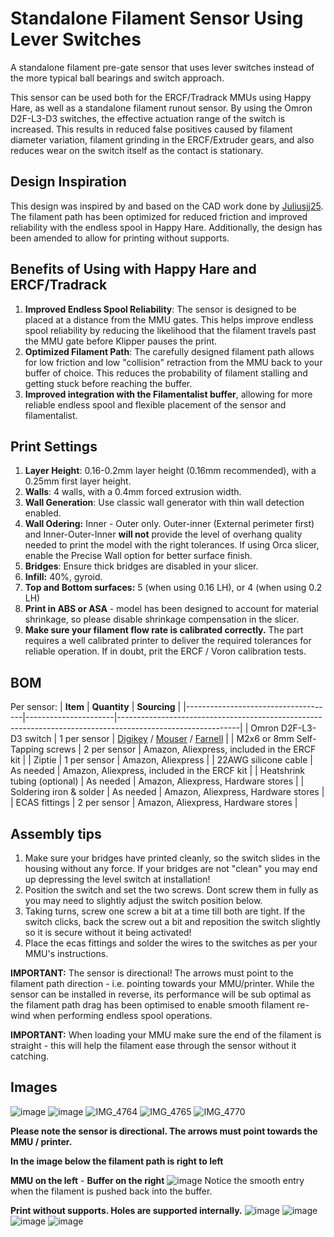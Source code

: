 # Standalone Filament Sensor Using Lever Switches

A standalone filament pre-gate sensor that uses lever switches instead of the more typical ball bearings and switch approach.

This sensor can be used both for the ERCF/Tradrack MMUs using Happy Hare, as well as a standalone filament runout sensor. By using the Omron D2F-L3-D3 switches, the effective actuation range of the switch is increased. This results in reduced false positives caused by filament diameter variation, filament grinding in the ERCF/Extruder gears, and also reduces wear on the switch itself as the contact is stationary.

## Design Inspiration
This design was inspired by and based on the CAD work done by [Juliusjj25](https://github.com/juliusjj25/ERCF-Pregate-Sensors). The filament path has been optimized for reduced friction and improved reliability with the endless spool in Happy Hare. Additionally, the design has been amended to allow for printing without supports.

## Benefits of Using with Happy Hare and ERCF/Tradrack

1. **Improved Endless Spool Reliability**: The sensor is designed to be placed at a distance from the MMU gates. This helps improve endless spool reliability by reducing the likelihood that the filament travels past the MMU gate before Klipper pauses the print.
2. **Optimized Filament Path**: The carefully designed filament path allows for low friction and low "collision" retraction from the MMU back to your buffer of choice. This reduces the probability of filament stalling and getting stuck before reaching the buffer.
3. **Improved integration with the Filamentalist buffer**, allowing for more reliable endless spool and flexible placement of the sensor and filamentalist.

## Print Settings

1. **Layer Height**: 0.16-0.2mm layer height (0.16mm recommended), with a 0.25mm first layer height.
2. **Walls**: 4 walls, with a 0.4mm forced extrusion width.
3. **Wall Generation**: Use classic wall generator with thin wall detection enabled.
4. **Wall Odering:** Inner - Outer only. Outer-inner (External perimeter first) and Inner-Outer-Inner **will not** provide the level of overhang quality needed to print the model with the right tolerances. If using Orca slicer, enable the Precise Wall option for better surface finish. 
5. **Bridges**: Ensure thick bridges are disabled in your slicer.
6. **Infill:** 40%, gyroid.
7. **Top and Bottom surfaces:** 5 (when using 0.16 LH), or 4 (when using 0.2 LH)
8. **Print in ABS or ASA** - model has been designed to account for material shrinkage, so please disable shrinkage compensation in the slicer.
9. **Make sure your filament flow rate is calibrated correctly.** The part requires a well calibrated printer to deliver the required tolerances for reliable operation. If in doubt, prit the ERCF / Voron calibration tests.

## BOM
Per sensor:
| **Item**                            | **Quantity**         | **Sourcing**                                                                                               |
|-------------------------------------|----------------------|------------------------------------------------------------------------------------------------------------|
| Omron D2F-L3-D3 switch              | 1 per sensor         | [Digikey](https://www.digikey.co.uk/en/products/detail/omron-electronics-inc-emc-div/D2F-L3-D3/6071977) / [Mouser](https://www.mouser.co.uk/ProductDetail/Omron-Electronics/D2F-L3-D3?qs=i1w9Bv2NFd0l%252B7zEPgxolg%3D%3D) / [Farnell](https://uk.farnell.com/omron/d2f-l3-d3/microswitch-spdt-3a-125vac-80gf/dp/3460475) |
| M2x6 or 8mm Self-Tapping screws     | 2 per sensor         | Amazon, Aliexpress, included in the ERCF kit                                                                                   |
| Ziptie                              | 1 per sensor         | Amazon, Aliexpress                                                                                 |
| 22AWG silicone cable                | As needed            | Amazon, Aliexpress, included in the ERCF kit                                                                                |
| Heatshrink tubing (optional)        | As needed            | Amazon, Aliexpress, Hardware stores                                                                                |
| Soldering iron & solder             | As needed          | Amazon, Aliexpress, Hardware stores                                                                                |
| ECAS fittings             | 2 per sensor          | Amazon, Aliexpress, Hardware stores                                                                                |

## Assembly tips
1. Make sure your bridges have printed cleanly, so the switch slides in the housing without any force. If your bridges are not "clean" you may end up depressing the level switch at installation!
2. Position the switch and set the two screws. Dont screw them in fully as you may need to slightly adjust the switch position below.
3. Taking turns, screw one screw a bit at a time till both are tight. If the switch clicks, back the screw out a bit and reposition the switch slightly so it is secure without it being activated!
4. Place the ecas fittings and solder the wires to the switches as per your MMU's instructions.

**IMPORTANT:** The sensor is directional! The arrows must point to the filament path direction - i.e. pointing towards your MMU/printer. While the sensor can be installed in reverse, its performance will be sub optimal as the filament path drag has been optimised to enable smooth filament re-wind when performing endless spool operations.

**IMPORTANT:** When loading your MMU make sure the end of the filament is straight - this will help the filament ease through the sensor without it catching.

## Images
![image](https://github.com/user-attachments/assets/663353b0-848a-48ab-8baf-64ccd3c2d612)
![image](https://github.com/user-attachments/assets/40528144-d372-4c17-aae7-4c8dc8b981d7)
![IMG_4764](https://github.com/user-attachments/assets/5445c45a-4c29-48b3-8b34-6efb6d59fb14)
![IMG_4765](https://github.com/user-attachments/assets/bf8ff659-4ab3-4ba1-bb87-c28252ebd128)
![IMG_4770](https://github.com/user-attachments/assets/ad9b905e-0ab4-4336-8e66-c246596be65c)


**Please note the sensor is directional. The arrows must point towards the MMU / printer.** 

**In the image below the filament path is right to left**

**MMU on the left** - **Buffer on the right**
![image](https://github.com/user-attachments/assets/5d4f4fe8-3db2-4e3f-aa86-e33346bbaf78)
Notice the smooth entry when the filament is pushed back into the buffer.


**Print without supports. Holes are supported internally.**
![image](https://github.com/user-attachments/assets/bf6911ec-0818-4278-aac5-82e57f537b78)
![image](https://github.com/user-attachments/assets/b547bf06-97c1-4813-b0c9-f0d8f3700148)
![image](https://github.com/user-attachments/assets/8722af79-81c0-419e-b5c2-1008977f9646)
![image](https://github.com/user-attachments/assets/89cb71cf-327e-45c3-87ff-d1bf9207fd4a)



